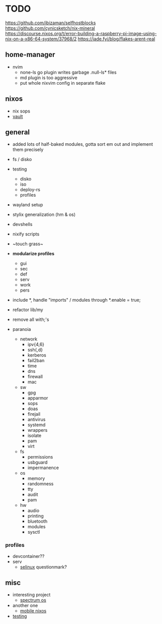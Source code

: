 # TODO

https://github.com/ibizaman/selfhostblocks
https://github.com/cynicsketch/nix-mineral
https://discourse.nixos.org/t/error-building-a-raspberry-pi-image-using-nix-on-a-x86-64-system/37968/2
https://jade.fyi/blog/flakes-arent-real

## home-manager

- nvim
  - none-ls go plugin writes garbage .null-ls\* files
  - md plugin is too aggressive
  - put whole nixvim config in separate flake

## nixos

- nix sops
- [vault](https://github.com/serokell/vault-secrets)

## general

- added lots of half-baked modules, gotta sort em out and implement them precisely
- fs / disko
- testing
  - disko
  - iso
  - deploy-rs
  - profiles
- wayland setup
- stylix generalization (hm & os)
- devshells
- nixify scripts
- ~touch grass~
- **modularize profiles**
  - gui
  - sec
  - def
  - serv
  - work
  - pers
- include \*, handle "imports" / modules through \*.enable = true;
- refactor lib/my
- remove all with;'s

- paranoia
  - network
    - ipv{4,6}
    - ssh{,d}
    - kerberos
    - fail2ban
    - time
    - dns
    - firewall
    - mac
  - sw
    - gpg
    - apparmor
    - sops
    - doas
    - firejail
    - antivirus
    - systemd
    - wrappers
    - isolate
    - pam
    - virt
  - fs
    - permissions
    - usbguard
    - impermanence
  - os
    - memory
    - randomness
    - tty
    - audit
    - pam
  - hw
    - audio
    - printing
    - bluetooth
    - modules
    - sysctl

### profiles

- devcontainer??
- serv
  - [selinux](https://nixos.wiki/wiki/Workgroup:SELinux) questionmark?

## misc

- interesting project
  - [spectrum os](https://spectrum-os.org/doc/installation/getting-spectrum.html)
- another one
  - [mobile nixos](https://github.com/mobile-nixos/mobile-nixos)
- [testing](https://nix.dev/tutorials/nixos/integration-testing-using-virtual-machines.html)

